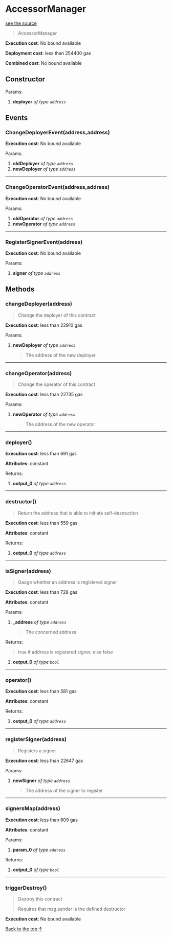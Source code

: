 # AccessorManager
[see the source](git+https://github.com/hubiinetwork/nahmii-contracts/tree/master/contracts/AccessorManager.sol)
> AccessorManager


**Execution cost**: No bound available

**Deployment cost**: less than 254400 gas

**Combined cost**: No bound available

## Constructor



Params:

1. **deployer** *of type `address`*

## Events
### ChangeDeployerEvent(address,address)


**Execution cost**: No bound available


Params:

1. **oldDeployer** *of type `address`*
2. **newDeployer** *of type `address`*

--- 
### ChangeOperatorEvent(address,address)


**Execution cost**: No bound available


Params:

1. **oldOperator** *of type `address`*
2. **newOperator** *of type `address`*

--- 
### RegisterSignerEvent(address)


**Execution cost**: No bound available


Params:

1. **signer** *of type `address`*


## Methods
### changeDeployer(address)
>
>Change the deployer of this contract


**Execution cost**: less than 22910 gas


Params:

1. **newDeployer** *of type `address`*

    > The address of the new deployer



--- 
### changeOperator(address)
>
>Change the operator of this contract


**Execution cost**: less than 22735 gas


Params:

1. **newOperator** *of type `address`*

    > The address of the new operator



--- 
### deployer()


**Execution cost**: less than 691 gas

**Attributes**: constant



Returns:


1. **output_0** *of type `address`*

--- 
### destructor()
>
>Return the address that is able to initiate self-destruction


**Execution cost**: less than 559 gas

**Attributes**: constant



Returns:


1. **output_0** *of type `address`*

--- 
### isSigner(address)
>
>Gauge whether an address is registered signer


**Execution cost**: less than 728 gas

**Attributes**: constant


Params:

1. **_address** *of type `address`*

    > The concerned address


Returns:

> true if address is registered signer, else false

1. **output_0** *of type `bool`*

--- 
### operator()


**Execution cost**: less than 581 gas

**Attributes**: constant



Returns:


1. **output_0** *of type `address`*

--- 
### registerSigner(address)
>
>Registers a signer


**Execution cost**: less than 22647 gas


Params:

1. **newSigner** *of type `address`*

    > The address of the signer to register



--- 
### signersMap(address)


**Execution cost**: less than 609 gas

**Attributes**: constant


Params:

1. **param_0** *of type `address`*

Returns:


1. **output_0** *of type `bool`*

--- 
### triggerDestroy()
>
>Destroy this contract
>
> Requires that msg.sender is the defined destructor


**Execution cost**: No bound available




[Back to the top ↑](#accessormanager)
